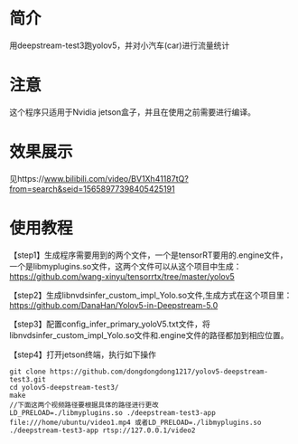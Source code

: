 # 简介
用deepstream-test3跑yolov5，并对小汽车(car)进行流量统计
# 注意
这个程序只适用于Nvidia jetson盒子，并且在使用之前需要进行编译。
# 效果展示
见https://www.bilibili.com/video/BV1Xh41187tQ?from=search&seid=15658977398405425191
# 使用教程
【step1】生成程序需要用到的两个文件，一个是tensorRT要用的.engine文件，一个是libmyplugins.so文件，这两个文件可以从这个项目中生成：https://github.com/wang-xinyu/tensorrtx/tree/master/yolov5

【step2】生成libnvdsinfer_custom_impl_Yolo.so文件,生成方式在这个项目里：https://github.com/DanaHan/Yolov5-in-Deepstream-5.0

【step3】配置config_infer_primary_yoloV5.txt文件，将libnvdsinfer_custom_impl_Yolo.so文件和.engine文件的路径都加到相应位置。

【step4】打开jetson终端，执行如下操作
```
git clone https://github.com/dongdongdong1217/yolov5-deepstream-test3.git
cd yolov5-deepstream-test3/
make
//下面这两个视频路径要根据具体的路径进行更改
LD_PRELOAD=./libmyplugins.so ./deepstream-test3-app file:///home/ubuntu/video1.mp4 或者LD_PRELOAD=./libmyplugins.so ./deepstream-test3-app rtsp://127.0.0.1/video2

